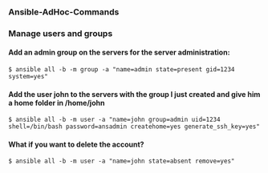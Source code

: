 ### Ansible-AdHoc-Commands

### Manage users and groups

#### Add an admin group on the servers for the server administration: 
```
$ ansible all -b -m group -a "name=admin state=present gid=1234 system=yes"
```
#### Add the user john to the servers with the group I just created and give him a home folder in /home/john
```
$ ansible all -b -m user -a "name=john group=admin uid=1234 shell=/bin/bash password=ansadmin createhome=yes generate_ssh_key=yes"
```
#### What if you want to delete the account?
```
$ ansible all -b -m user -a "name=john state=absent remove=yes"
```